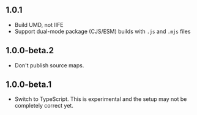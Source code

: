 ## 1.0.1

* Build UMD, not IIFE
* Support dual-mode package (CJS/ESM) builds with `.js` and `.mjs` files

## 1.0.0-beta.2

* Don't publish source maps.

## 1.0.0-beta.1

* Switch to TypeScript. This is experimental and the setup may not be completely correct yet.

